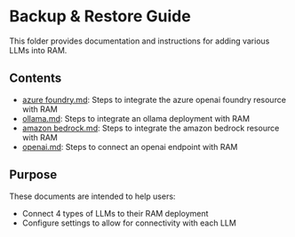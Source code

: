 # Backup & Restore Guide

This folder provides documentation and instructions for adding various LLMs into RAM.

## Contents

- [azure foundry.md](./azure-openai.md): Steps to integrate the azure openai foundry resource with RAM
- [ollama.md](./ollama.md): Steps to integrate an ollama deployment with RAM
- [amazon bedrock.md](./bedrock.md): Steps to integrate the amazon bedrock resource with RAM
- [openai.md](./openai.md): Steps to connect an openai endpoint with RAM

## Purpose

These documents are intended to help users:

- Connect 4 types of LLMs to their RAM deployment
- Configure settings to allow for connectivity with each LLM
